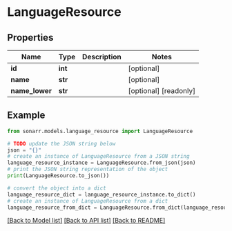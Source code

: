 # LanguageResource


## Properties

Name | Type | Description | Notes
------------ | ------------- | ------------- | -------------
**id** | **int** |  | [optional] 
**name** | **str** |  | [optional] 
**name_lower** | **str** |  | [optional] [readonly] 

## Example

```python
from sonarr.models.language_resource import LanguageResource

# TODO update the JSON string below
json = "{}"
# create an instance of LanguageResource from a JSON string
language_resource_instance = LanguageResource.from_json(json)
# print the JSON string representation of the object
print(LanguageResource.to_json())

# convert the object into a dict
language_resource_dict = language_resource_instance.to_dict()
# create an instance of LanguageResource from a dict
language_resource_from_dict = LanguageResource.from_dict(language_resource_dict)
```
[[Back to Model list]](../README.md#documentation-for-models) [[Back to API list]](../README.md#documentation-for-api-endpoints) [[Back to README]](../README.md)


